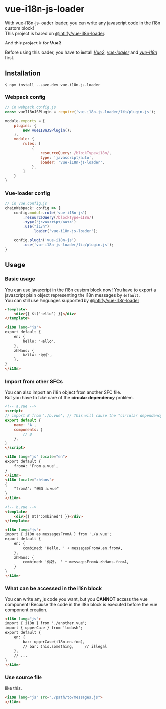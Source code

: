 # vue-i18n-js-loader

With vue-i18n-js-loader loader, you can write any javascript code in the i18n custom block!  
This project is based on [@intlify/vue-i18n-loader](https://github.com/intlify/vue-i18n-loader/tree/master).

And this project is for **Vue2**

Before using this loader, you have to install *[Vue2](https://github.com/vuejs/vue)*, *[vue-loader](https://github.com/vuejs/vue-loader)* and *[vue-i18n](https://github.com/kazupon/vue-i18n)* first.

## Installation
``` shell
$ npm install --save-dev vue-i18n-js-loader
```

### Webpack config
``` js
// in webpack.config.js
const vueI18nJSPlugin = require('vue-i18n-js-loader/lib/plugin.js');

module.exports = {
    plugins: {
        new vueI18nJSPlugin();
    },
    module: {
        rules: [
            {
                resourceQuery: /blockType=i18n/,
                type: 'javascript/auto',
                loader: 'vue-i18n-js-loader',
            },
        ]
    }
}
```

### Vue-loader config
``` js
// in vue.config.js
chainWebpack: config => {
    config.module.rule('vue-i18n-js')
        .resourceQuery(/blockType=i18n/)
        .type('javascript/auto')
        .use("i18n")
            .loader('vue-i18n-js-loader');
    
    config.plugin('vue-i18n-js')
        .use('vue-i18n-js-loader/lib/plugin.js');
}
```

## Usage
### Basic usage
You can use javascript in the i18n custom block now! You have to export a javascript plain object representing the i18n messages by `default`.  
You can still use languages supported by [@intlify/vue-i18n-loader](https://github.com/intlify/vue-i18n-loader/tree/master)

``` html
<template>
    <div>{{ $t('hello') }}</div>
</template>

<i18n lang="js">
export default {
    en: {
        hello: 'Hello',
    },
    zhHans: {
        hello: '你好',
    },
}
</i18n>
```

### Import from other SFCs
You can also import an i18n object from another SFC file.  
But you have to take care of the **circular dependency** problem.

``` html
<!-- a.vue -->
<script>
// import B from './b.vue'; // This will cause the "circular dependency" problem, and will crack the application
export default {
    name: 'A',
    components: {
        // B
    },
}
</script>

<i18n lang="js" locale="en">
export default {
    fromA: 'From a.vue',
}
</i18n>
<i18n locale="zhHans">
{
    "fromA": "来自 a.vue"
}
</i18n>
```

``` html
<!-- b.vue -->
<template>
    <div>{{ $t('combined') }}</div>
</template>

<i18n lang="js">
import { i18n as messagesFromA } from './a.vue';
export default {
    en: {
        combined: 'Hello, ' + messagesFromA.en.fromA,
    },
    zhHans: {
        combined: '你好， ' + messagesFromA.zhHans.fromA,
    }
}
</i18n>
```

### What can be accessed in the i18n block
You can write any js code you want, but you **CANNOT** access the vue component! Because the code in the i18n block is executed before the vue component creation.

``` html
<i18n lang="js">
import { i18n } from './another.vue';
import { upperCase } from 'lodash';
export default {
    en: {
        baz: upperCase(i18n.en.foo),
        // bar: this.something,     // illegal
    },
    // ...
}
</i18n>
```

### Use source file
like this.
``` html
<i18n lang="js" src="./path/to/messages.js">
</i18n>
```